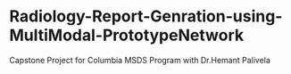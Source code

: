 # Radiology-Report-Genration-using-MultiModal-PrototypeNetwork
Capstone Project for Columbia MSDS Program with Dr.Hemant Palivela
